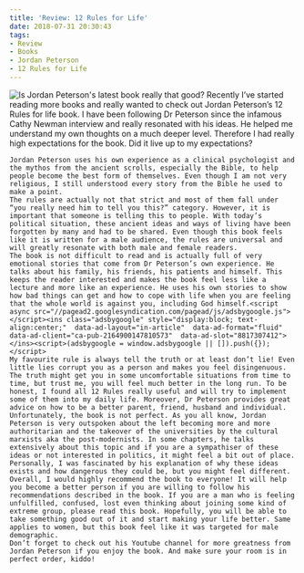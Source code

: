 ```yaml
---
title: 'Review: 12 Rules for Life'
date: 2018-07-31 20:30:43
tags:
- Review
- Books
- Jordan Peterson
- 12 Rules for Life
---
```

![Is Jordan Peterson's latest book really that good?](/images/rulesforlife.jpg)
Recently I’ve started reading more books and really wanted to check out Jordan Peterson’s 12 Rules for life book. I have been following Dr Peterson since the infamous Cathy Newman interview and really resonated with his ideas. He helped me understand my own thoughts on a much deeper level. Therefore I had really high expectations for the book. Did it live up to my expectations?
 <!--more-->
    Jordan Peterson uses his own experience as a clinical psychologist and the mythos from the ancient scrolls, especially the Bible, to help people become the best form of themselves. Even though I am not very religious, I still understood every story from the Bible he used to make a point.
    The rules are actually not that strict and most of them fall under “you really need him to tell you this?” category. However, it is important that someone is telling this to people. With today’s political situation, these ancient ideas and ways of living have been forgotten by many and had to be shared. Even though this book feels like it is written for a male audience, the rules are universal and will greatly resonate with both male and female readers.
    The book is not difficult to read and is actually full of very emotional stories that come from Dr Peterson’s own experience. He talks about his family, his friends, his patients and himself. This keeps the reader interested and makes the book feel less like a lecture and more like an experience. He uses his own stories to show how bad things can get and how to cope with life when you are feeling that the whole world is against you, including God himself.<script async src="//pagead2.googlesyndication.com/pagead/js/adsbygoogle.js"></script><ins class="adsbygoogle" style="display:block; text-align:center;"  data-ad-layout="in-article"  data-ad-format="fluid"  data-ad-client="ca-pub-2164900147810573"  data-ad-slot="8817307412"></ins><script>(adsbygoogle = window.adsbygoogle || []).push({});</script>
    My favourite rule is always tell the truth or at least don’t lie! Even little lies corrupt you as a person and makes you feel disingenuous. The truth might get you in some uncomfortable situations from time to time, but trust me, you will feel much better in the long run. To be honest, I found all 12 Rules really useful and will try to implement some of them into my daily life. Moreover, Dr Peterson provides great advice on how to be a better parent, friend, husband and individual.
    Unfortunately, the book is not perfect. As you all know, Jordan Peterson is very outspoken about the left becoming more and more authoritarian and the takeover of the universities by the cultural marxists aka the post-modernists. In some chapters, he talks extensively about this topic and if you are a sympathiser of these ideas or not interested in politics, it might feel a bit out of place. Personally, I was fascinated by his explanation of why these ideas exists and how dangerous they could be, but you might feel different.
    Overall, I would highly recommend the book to everyone! It will help you become a better person if you are willing to follow his recommendations described in the book. If you are a man who is feeling unfulfilled, confused, lost even thinking about joining some kind of extreme group, please read this book. Hopefully, you will be able to take something good out of it and start making your life better. Same applies to women, but this book feel like it was targeted for male demographic.
    Don’t forget to check out his Youtube channel for more greatness from Jordan Peterson if you enjoy the book. And make sure your room is in perfect order, kiddo!
